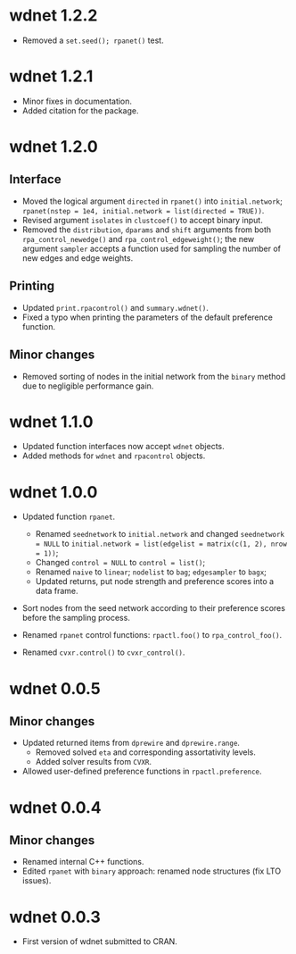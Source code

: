 # wdnet 1.2.2

+ Removed a `set.seed(); rpanet()` test.

# wdnet 1.2.1

+ Minor fixes in documentation.
+ Added citation for the package.


# wdnet 1.2.0

## Interface

+ Moved the logical argument `directed` in `rpanet()` into `initial.network`;
  `rpanet(nstep = 1e4, initial.network = list(directed = TRUE))`.
+ Revised argument `isolates` in `clustcoef()` to accept binary input.
+ Removed the `distribution`, `dparams` and `shift` arguments from both
  `rpa_control_newedge()` and `rpa_control_edgeweight()`; the new argument
  `sampler` accepts a function used for sampling the number of new edges and
  edge weights.

## Printing

+ Updated `print.rpacontrol()` and `summary.wdnet()`.
+ Fixed a typo when printing the parameters of the default preference function.

## Minor changes

+ Removed sorting of nodes in the initial network from the `binary` method due
  to negligible performance gain.


# wdnet 1.1.0

+ Updated function interfaces now accept `wdnet` objects.
+ Added methods for `wdnet` and `rpacontrol` objects.

# wdnet 1.0.0

+ Updated function `rpanet`.
  + Renamed `seednetwork` to `initial.network` and changed `seednetwork = NULL`
  to `initial.network = list(edgelist = matrix(c(1, 2), nrow = 1))`;
  + Changed `control = NULL` to `control = list()`;
  + Renamed `naive` to `linear`; `nodelist` to `bag`; `edgesampler` to `bagx`;
  + Updated returns, put node strength and preference scores into a data frame.

+ Sort nodes from the seed network according to their preference scores before
  the sampling process.
+ Renamed `rpanet` control functions: `rpactl.foo()` to  `rpa_control_foo()`.
+ Renamed `cvxr.control()` to `cvxr_control()`.

# wdnet 0.0.5

## Minor changes

+ Updated returned items from `dprewire` and `dprewire.range`.
  + Removed solved `eta` and corresponding assortativity levels.
  + Added solver results from `CVXR`.
+ Allowed user-defined preference functions in `rpactl.preference`.

# wdnet 0.0.4

## Minor changes

+ Renamed internal C++ functions.
+ Edited `rpanet` with `binary` approach: renamed node structures (fix LTO issues).


# wdnet 0.0.3

+ First version of wdnet submitted to CRAN.
